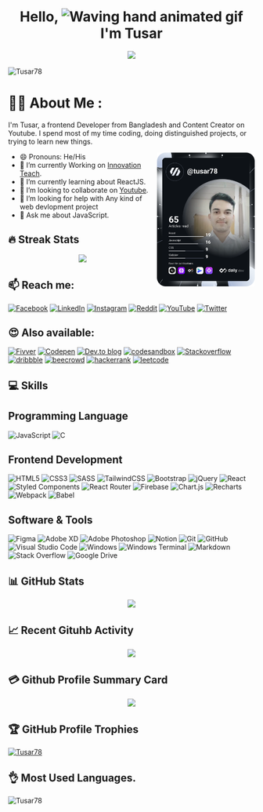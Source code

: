 <h1 align="center"> Hello, <img src="https://raw.githubusercontent.com/nixin72/nixin72/master/wave.gif" 
         alt="Waving hand animated gif"
         height="45"
         width="45" /> I'm Tusar</h1>
         
  <p align="center">
  <a href="https://github.com/DenverCoder1/readme-typing-svg"><img src="https://readme-typing-svg.herokuapp.com?lines=Passionate+Self-Learner;Always%20learning%20new%20things&center=true&width=500&height=50"></a>
</p>

         
<p align="left"> <img src="https://komarev.com/ghpvc/?username=Tusar78&label=Profile views&color=blue&style=plastic&style=for-the-badge" alt="Tusar78" /> </p>

# 💁‍♂️ About Me :
<p>I'm Tusar, a frontend Developer from Bangladesh and Content Creator on Youtube. I spend most of my time coding, doing distinguished projects, or trying to learn new things.</p>

<div>
<a href="https://app.daily.dev/tusar78"><img align="right" src="https://github.com/tusar78/tusar78/blob/main/devcard.svg" width="200" alt="Tusar's Dev Card"/></a>
</div>

- 😄 Pronouns: He/His
- 🔭 I’m currently Working on [Innovation Teach](https://www.facebook.com/InnoTeach78).
- 🌱 I’m currently learning about ReactJS.
- 👯 I’m looking to collaborate on [Youtube](https://youtube.com/innovation-teach).
- 🤝 I’m looking for help with Any kind of web devlopment project
- 💬 Ask me about JavaScript.

## :fire: Streak Stats
<p align="center">
	<img src="https://github-readme-streak-stats.herokuapp.com/?user=Tusar78&theme=svelte" />
</p>

## :mailbox: Reach me:
[![Facebook](https://img.shields.io/badge/Facebook-4267B2?style=for-the-badge&logo=facebook&logoColor=white)](https://facebook.com/tus78ar)
[![LinkedIn](https://img.shields.io/badge/LinkedIn-0077B5?style=for-the-badge&logo=linkedin&logoColor=white)](https://linkedin.com/in/Tusar78) 
[![Instagram](https://img.shields.io/badge/Instagram-E4405F?style=for-the-badge&logo=instagram&logoColor=white)](https://www.instagram.com/tus78ar/)
[![Reddit](https://img.shields.io/badge/Reddit-FF4500?style=for-the-badge&logo=reddit&logoColor=white)](https://reddit.com/user/Tusar78) 
[![YouTube](https://img.shields.io/badge/YouTube-FF0000?style=for-the-badge&logo=youtube&logoColor=white)](https://youtube.com/c/innovation-teach) 
[![Twitter](https://img.shields.io/twitter/follow/tusar78?logo=Twitter&style=for-the-badge)](https://twitter.com/tusar78)

## :heart_eyes: Also available:
[![Fivver](https://img.shields.io/badge/Fivver-00b22d?style=for-the-badge&logo=fivver&logoColor=white)](https://www.fiverr.com/tusar78)
[![Codepen](https://img.shields.io/badge/Codepen-000000?style=for-the-badge&logo=codepen&logoColor=white)](https://codepen.io/tusar78)
[![Dev.to blog](https://img.shields.io/badge/dev.to-0A0A0A?style=for-the-badge&logo=dev.to&logoColor=white)](https://dev.to/tusar78)
[![codesandbox](https://img.shields.io/badge/codesandbox-000000?style=for-the-badge&logo=codesandbox&logoColor=white)](https://codesandbox.io/dashboard/tusar78)
[![Stackoverflow](https://img.shields.io/badge/Stackoverflow-EF8236?style=for-the-badge&logo=stackoverflow&logoColor=white)](https://stackoverflow.com/users/10875758/tusar) 
[![dribbble](https://img.shields.io/badge/dribbble-ea4c89?style=for-the-badge&logo=dribbble&logoColor=white)](https://dribbble.com/tus78ar)
[![beecrowd](https://img.shields.io/badge/beecrowd-662483?style=for-the-badge&logo=beecrowd&logoColor=white)](https://www.beecrowd.com.br/judge/en/profile/417689)
[![hackerrank](https://img.shields.io/badge/hackerrank-39424E?style=for-the-badge&logo=hackerrank&logoColor=white)](https://www.hackerrank.com/tusarahmed141)
[![leetcode](https://img.shields.io/badge/leetcode-EEC108?style=for-the-badge&logo=leetcode&logoColor=white)](https://leetcode.com/Tusar78/)

## :computer: Skills

Programming Language
-
![JavaScript](https://img.shields.io/badge/javascript-%23323330.svg?style=for-the-badge&logo=javascript&logoColor=%23F7DF1E)
![C](https://img.shields.io/badge/c-%2300599C.svg?style=for-the-badge&logo=c&logoColor=white)

Frontend Development
-
![HTML5](https://img.shields.io/badge/html5-%23E34F26.svg?style=for-the-badge&logo=html5&logoColor=white)
![CSS3](https://img.shields.io/badge/css3-%231572B6.svg?style=for-the-badge&logo=css3&logoColor=white)
![SASS](https://img.shields.io/badge/SASS-hotpink.svg?style=for-the-badge&logo=SASS&logoColor=white)
![TailwindCSS](https://img.shields.io/badge/tailwindcss-%2338B2AC.svg?style=for-the-badge&logo=tailwind-css&logoColor=white)
![Bootstrap](https://img.shields.io/badge/bootstrap-%23563D7C.svg?style=for-the-badge&logo=bootstrap&logoColor=white)
![jQuery](https://img.shields.io/badge/jquery-%230769AD.svg?style=for-the-badge&logo=jquery&logoColor=white)
![React](https://img.shields.io/badge/react-%2320232a.svg?style=for-the-badge&logo=react&logoColor=%2361DAFB)
![Styled Components](https://img.shields.io/badge/styled--components-DB7093?style=for-the-badge&logo=styled-components&logoColor=white)
![React Router](https://img.shields.io/badge/React_Router-CA4245?style=for-the-badge&logo=react-router&logoColor=white)
![Firebase](https://img.shields.io/badge/firebase-%23039BE5.svg?style=for-the-badge&logo=firebase)
![Chart.js](https://img.shields.io/badge/chart.js-F5788D.svg?style=for-the-badge&logo=chart.js&logoColor=white)
![Recharts](https://img.shields.io/badge/recharts-22b5bf?style=for-the-badge&logo=recharts&logoColor=white) 
![Webpack](https://img.shields.io/badge/webpack-%238DD6F9.svg?style=for-the-badge&logo=webpack&logoColor=black)
![Babel](https://img.shields.io/badge/Babel-F9DC3e?style=for-the-badge&logo=babel&logoColor=black)

Software & Tools
-
![Figma](https://img.shields.io/badge/figma-%23F24E1E.svg?style=for-the-badge&logo=figma&logoColor=white)
![Adobe XD](https://img.shields.io/badge/Adobe%20XD-470137?style=for-the-badge&logo=Adobe%20XD&logoColor=#FF61F6)
![Adobe Photoshop](https://img.shields.io/badge/adobe%20photoshop-%2331A8FF.svg?style=for-the-badge&logo=adobe%20photoshop&logoColor=white)
![Notion](https://img.shields.io/badge/Notion-%23000000.svg?style=for-the-badge&logo=notion&logoColor=white)
![Git](https://img.shields.io/badge/git-%23F05033.svg?style=for-the-badge&logo=git&logoColor=white)
![GitHub](https://img.shields.io/badge/github-%23121011.svg?style=for-the-badge&logo=github&logoColor=white)
![Visual Studio Code](https://img.shields.io/badge/Visual%20Studio%20Code-0078d7.svg?style=for-the-badge&logo=visual-studio-code&logoColor=white)
![Windows](https://img.shields.io/badge/Windows-0078D6?style=for-the-badge&logo=windows&logoColor=white)
![Windows Terminal](https://img.shields.io/badge/Windows%20Terminalt-%234D4D4D.svg?style=for-the-badge&logo=windows-terminal&logoColor=white)
![Markdown](https://img.shields.io/badge/markdown-%23000000.svg?style=for-the-badge&logo=markdown&logoColor=white)
![Stack Overflow](https://img.shields.io/badge/-Stackoverflow-FE7A16?style=for-the-badge&logo=stack-overflow&logoColor=white)
![Google Drive](https://img.shields.io/badge/Google%20Drive-4285F4?style=for-the-badge&logo=googledrive&logoColor=white)

## :bar_chart: GitHub Stats
<p align="center">	
	<img src="https://github-readme-stats.vercel.app/api?username=Tusar78&show_icons=true&theme=vue" />
</p>

## 📈 Recent Gituhb Activity
<p align="center">
	<img src="https://activity-graph.herokuapp.com/graph?username=Tusar78&theme=minimal"/>
</p>

## 💳 Github Profile Summary Card
<p align="center">
  <img src="https://github-profile-summary-cards.vercel.app/api/cards/profile-details?username=Tusar78&theme=vue"/>
</p>

## :trophy: GitHub Profile Trophies
<p align="left"> 
         <a href="https://github.com/ryo-ma/github-profile-trophy"><img src="https://github-profile-trophy.vercel.app/?username=Tusar78" alt="Tusar78" /></a> 
</p>

## :ok_hand: Most Used Languages.
<p>
	<img align="left" src="https://github-readme-stats.vercel.app/api/top-langs?username=Tusar78&show_icons=true&locale=en&layout=compact" alt="Tusar78" />
</p> 
